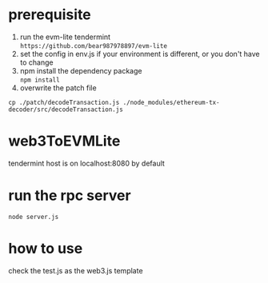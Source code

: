# prerequisite
1. run the evm-lite tendermint  
`https://github.com/bear987978897/evm-lite`
2. set the config in env.js if your environment is different, or you don't have to change
3. npm install the dependency package  
`npm install`
4. overwrite the patch file
```
cp ./patch/decodeTransaction.js ./node_modules/ethereum-tx-decoder/src/decodeTransaction.js
```
# web3ToEVMLite
tendermint host is on localhost:8080 by default

# run the rpc server
```
node server.js
```  
# how to use
check the test.js as the web3.js template